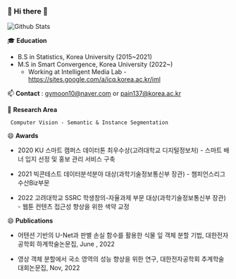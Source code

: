 ### 👋 Hi there 👋

<!--
**gymoon10/gymoon10** is a ✨ _special_ ✨ repository because its `README.md` (this file) appears on your GitHub profile.

Here are some ideas to get you started:

- 🔭 I’m currently working on ...
- 🌱 I’m currently learning ...
- 👯 I’m looking to collaborate on ...
- 🤔 I’m looking for help with ...
- 💬 Ask me about ...
- 📫 How to reach me: gymoon10@naver.com
- 😄 Pronouns: ...
- ⚡ Fun fact: ...
-->
![Github Stats](https://github-readme-stats.vercel.app/api?username=gymoon10&show_icons=true)

🎓 **Education** 
    
 - B.S in Statistics, Korea University (2015~2021)
 - M.S in Smart Convergence, Korea University (2022~)
    - Working at Intelligent Media Lab - https://sites.google.com/a/icq.korea.ac.kr/iml 

📫 **Contact**   : gymoon10@naver.com or pain137@korea.ac.kr

🌱 **Research Area** 
   
     Computer Vision - Semantic & Instance Segmentation

😄 **Awards**

- 2020 KU 스마트 캠퍼스 데이터톤 최우수상(고려대학교 디지털정보처) - 스마트 배너 입지 선정 및 홍보 관리 서비스 구축

- 2021 빅콘테스트 데이터분석분야 대상(과학기술정보통신부 장관) - 챔피언스리그 수산Biz부문

- 2022 고려대학교 SSRC 학생창의-자율과제 부문 대상(과학기술정보통신부 장관) - 웹툰 컨텐츠 접근성 향상을 위한 색약 교정 

😄 **Publications**

- 어텐션 기반의 U-Net과 판별 손실 함수를 활용한 식물 잎 객체 분할 기법, 대한전자공학회 하계학술논문집,  June , 2022

- 영상 객체 분할에서 국소 영역의 성능 향상을 위한 연구, 대한전자공학회 추계학술대회논문집, Nov, 2022


